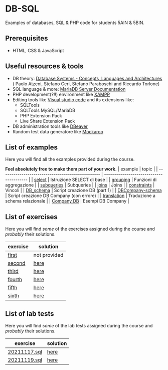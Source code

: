 # DB-SQL
Examples of databases, SQL & PHP code for students 5AIN & 5BIN.
## Prerequisites
* HTML, CSS & JavaScript
## Useful resources & tools
* DB theory: [Database Systems - Concepts, Languages and Architectures](http://dbbook.dia.uniroma3.it/) (
Paolo Atzeni, Stefano Ceri, Stefano Paraboschi and Riccardo Torlone)
* SQL language & more: [MariaDB Server Documentation](https://mariadb.com/kb/en/documentation/)
* PHP development(?!!) environment like [XAMPP](https://www.apachefriends.org/index.html)
* Editing tools like [Visual studio code](https://code.visualstudio.com/) and its extensions like:
  + SQLTools
  + SQLTools MySQL/MariaDB
  + PHP Extension Pack
  + Live Share Extension Pack
* DB administration tools like [DBeaver](https://dbeaver.io/download/)
* Random test data generatore like [Mockaroo](https://www.mockaroo.com/)
## List of examples
Here you will find all the examples provided during the course.

**Feel absolutely free to make them part of your work.**
| example                                           | topic                                    |
| ------------------------------------------------- | ---------------------------------------- |
| [select](examples/select_basic.md)                | Istruzione SELECT di base                |
| [grouping](examples/select_grouping.md)           | Funzioni di aggregazione                 |
| [subqueries](examples/subqueries.md)              | Subqueries                               |
| [joins](examples/joins.md)                        | Joins                                    |
| [constraints](examples/constraints.md)            | Vincoli                                  |
| [DB_schema](examples/DB_schema.sql)               | Script creazione DB (part 1)             |
| [DBCompany-schema](examples/DBCompany-schema.sql) | Script creazione DB Company (con errore) |
| [translation](examples/translation.md)            | Traduzione a schema relazionale          |
| [Company DB](examples/company/README.md)          | Esempi DB Company                        |
## List of exercises
Here you will find *some* of the exercises assigned during the course and *probably* their solutions.

| exercise                      | solution                     |
| ----------------------------- | ---------------------------- |
| [first](exercises/first.md)   | not provided                 |
| [second](exercises/second.md) | [here](exercises/second.sql) |
| [third](exercises/third.md)   | [here](exercises/third.sql)  |
| [fourth](exercises/fourth.md) | [here](exercises/fourth.sql) |
| [fifth](exercises/fifth.md)   | [here](exercises/fifth.sql)  |
| [sixth](exercises/sixth.md)   | [here](exercises/sixth.sql)  |

## List of lab tests
Here you will find *some* of the lab tests assigned during the course and *probably* their solutions.

| exercise                           | solution                            |
| ---------------------------------- | ----------------------------------- |
| [20211117.sql](tests/20211117.sql) | [here](tests/Soluzione20211117.sql) |
| [20211119.sql](tests/20211119.sql) | [here](tests/Soluzione20211119.sql) |


